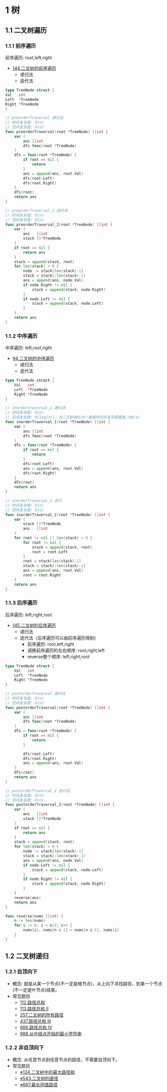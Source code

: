 # 1 树
## 1.1 二叉树遍历
### 1.1.1 前序遍历
  前序遍历: root,left,right

  - [144.二叉树的前序遍历](https://leetcode.cn/problems/binary-tree-preorder-traversal/)
    - 递归法
    - 迭代法
```go
type TreeNode struct {
Val   int
Left  *TreeNode
Right *TreeNode
}

// preorderTraversal 递归法
// 时间复杂度: O(n)
// 空间复杂度: O(n)
func preorderTraversal(root *TreeNode) []int {
	var (
		ans []int
		dfs func(root *TreeNode)
	)
	dfs = func(root *TreeNode) {
		if root == nil {
			return
		}
		ans = append(ans, root.Val)
		dfs(root.Left)
		dfs(root.Right)
	}
	dfs(root)
	return ans
}

// preorderTraversal_2 迭代法
// 时间复杂度: O(n)
// 空间复杂度: O(n)
func preorderTraversal_2(root *TreeNode) []int {
	var (
		ans   []int
		stack []*TreeNode
	)
	if root == nil {
		return ans
	}
	stack = append(stack, root)
	for len(stack) > 0 {
		node := stack[len(stack)-1]
		stack = stack[:len(stack)-1]
		ans = append(ans, node.Val)
		if node.Right != nil {
			stack = append(stack, node.Right)
		}
		if node.Left != nil {
			stack = append(stack, node.Left)
		}
	}
	return ans
}
```
### 1.1.2 中序遍历
  中序遍历: left,root,right

  - [94.二叉树的中序遍历](https://leetcode.cn/problems/binary-tree-inorder-traversal/)
    - 递归法
    - 迭代法
```go
type TreeNode struct {
	Val   int
	Left  *TreeNode
	Right *TreeNode
}

// inorderTraversal_1 递归法
// 时间复杂度: O(n)
// 空间复杂度: O(log(n))，当二叉树退化为一条链时空间复杂度最差,为O(n)
func inorderTraversal_1(root *TreeNode) []int {
	var (
		ans []int
		dfs func(root *TreeNode)
	)
	dfs = func(root *TreeNode) {
		if root == nil {
			return
		}
		dfs(root.Left)
		ans = append(ans, root.Val)
		dfs(root.Right)
	}
	dfs(root)
	return ans
}

// inorderTraversal_2 迭代
// 时间复杂度: O(n)
// 空间复杂度: O(n)
func inorderTraversal_2(root *TreeNode) []int {
	var (
		stack []*TreeNode
		ans   []int
	)
	for root != nil || len(stack) > 0 {
		for root != nil {
			stack = append(stack, root)
			root = root.Left
		}
		root = stack[len(stack)-1]
		stack = stack[:len(stack)-1]
		ans = append(ans, root.Val)
		root = root.Right
	}
	return ans
}
```
### 1.1.3 后序遍历
  后序遍历: left,right,root

  - [145.二叉树的后序遍历](https://leetcode.cn/problems/binary-tree-postorder-traversal/)
    - 递归法
    - 迭代法（后序遍历可以由前序遍历得到）
      - 前序遍历: root,left,right
      - 调换前序遍历的左右顺序: root,right,left
      - reverse整个顺序: left,right,root
```go
type TreeNode struct {
	Val   int
	Left  *TreeNode
	Right *TreeNode
}

// postorderTraversal 递归法
// 时间复杂度: O(n)
// 空间复杂度: O(n)
func postorderTraversal(root *TreeNode) []int {
	var (
		ans []int
		dfs func(root *TreeNode)
	)
	dfs = func(root *TreeNode) {
		if root == nil {
			return
		}

		dfs(root.Left)
		dfs(root.Right)
		ans = append(ans, root.Val)
	}
	dfs(root)
	return ans
}

// postorderTraversal_2 迭代法
// 时间复杂度: O(n)
// 空间复杂度: O(n)
func postorderTraversal_2(root *TreeNode) []int {
	var (
		ans   []int
		stack []*TreeNode
	)
	if root == nil {
		return ans
	}
	stack = append(stack, root)
	for len(stack) > 0 {
		node := stack[len(stack)-1]
		stack = stack[:len(stack)-1]
		ans = append(ans, node.Val)
		if node.Left != nil {
			stack = append(stack, node.Left)
		}
		if node.Right != nil {
			stack = append(stack, node.Right)
		}
	}
	reverse(ans)
	return ans
}

func reverse(nums []int) {
	n := len(nums)
	for i := 0; i < n/2; i++ {
		nums[i], nums[n-i-1] = nums[n-i-1], nums[i]
	}
}
```
## 1.2 二叉树递归
### 1.2.1 自顶向下

- 概念: 就是从某一个节点(不一定是根节点)，从上向下寻找路径，到某一个节点(不一定是叶节点)结束。
- 常见题目
    - [112.路径总和](https://leetcode.cn/problems/path-sum/)
    - [113.路径总和 II](https://leetcode.cn/problems/path-sum-ii/)
    - [257.二叉树的所有路径](https://leetcode.cn/problems/binary-tree-paths/)
    - [437.路径总和 III](https://leetcode.cn/problems/path-sum-iii/)
    - [666.路径总和 IV](https://leetcode.cn/problems/path-sum-iv/)
    - [988.从叶结点开始的最小字符串](https://leetcode.cn/problems/smallest-string-starting-from-leaf/)
    

### 1.2.2 非自顶向下

- 概念: 从任意节点到任意节点的路径，不需要自顶向下。
- 常见题目
    - [※124.二叉树中的最大路径和](https://leetcode.cn/problems/binary-tree-maximum-path-sum/)
    - [※543.二叉树的直径](https://leetcode.cn/problems/diameter-of-binary-tree/)
    - [※687.最长同值路径](https://leetcode.cn/problems/longest-univalue-path/)